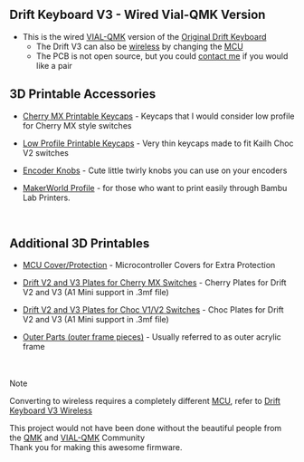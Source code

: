 ## Drift Keyboard V3 - Wired Vial-QMK Version  

- This is the wired [VIAL-QMK]([https://zmk.dev/](https://github.com/vial-kb/vial-qmk)) version of the [Original Drift Keyboard](https://github.com/Timception/Drift)  
  - The Drift V3 can also be [wireless](https://github.com/Timception/zmk-config-drift-v3-editor) by changing the [MCU](https://typeractive.xyz/products/nice-nano?srsltid=AfmBOopFI9Umybux3dp1TN_7DWNtLouR52CpvlU_aPLatSFBP0BeY02Y)  
  - The PCB is not open source, but you could [contact me](https://www.instagram.com/majin.keyboards) if you would like a pair  


## 3D Printable Accessories  
 - [Cherry MX Printable Keycaps](https://github.com/Timception/zmk-config-drift-v3-editor/tree/main/printables/Cherry-MX) - Keycaps that I would consider low profile for Cherry MX style switches  
 - [Low Profile Printable Keycaps](https://github.com/Timception/zmk-config-drift-v3-editor/tree/main/printables/Low-Profile) - Very thin keycaps made to fit Kailh Choc V2 switches  

 - [Encoder Knobs](https://github.com/Timception/zmk-config-drift-v3-editor/tree/main/printables/Encoder-Knobs) - Cute little twirly knobs you can use on your encoders  
 - [MakerWorld Profile](https://makerworld.com/en/@timception) - for those who want to print easily through Bambu Lab Printers.  
<br/>  

 ## Additional 3D Printables  
 - [MCU Cover/Protection](https://github.com/Timception/zmk-config-drift-v3-editor/tree/main/V3-MCU-Cover) - Microcontroller Covers for Extra Protection  

 - [Drift V2 and V3 Plates for Cherry MX Switches](https://github.com/Timception/zmk-config-drift-v3-editor/tree/main/Drift-V2-and-V3-Cherry-Plates) - Cherry Plates for Drift V2 and V3 (A1 Mini support in .3mf file)  

 - [Drift V2 and V3 Plates for Choc V1/V2 Switches](https://github.com/Timception/zmk-config-drift-v3-editor/tree/main/Drift-V2-and-V3-Choc-Plates) - Choc Plates for Drift V2 and V3 (A1 Mini support in .3mf file)  

 - [Outer Parts (outer frame pieces)](https://github.com/Timception/zmk-config-drift-v3-editor/tree/main/Outer-Acrylic) - Usually referred to as outer acrylic frame  
<br/><br/>  

>[!Note]  
>Converting to wireless requires a completely different [MCU](https://typeractive.xyz/products/nice-nano?srsltid=AfmBOopMetf7paTuZNdF40KFVV3Wz2GTHhOIjCt8Dya6_cj1KBGjmZew), refer to [Drift Keyboard V3 Wireless](https://github.com/Timception/zmk-config-drift-v3-editor)  
>
>This project would not have been done without the beautiful people from the [QMK](https://github.com/qmk/qmk_firmware) and [VIAL-QMK](https://github.com/vial-kb/vial-qmk) Community  
>Thank you for making this awesome firmware.  
